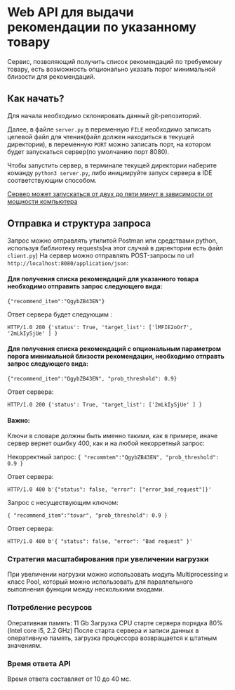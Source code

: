 # Web API для выдачи рекомендации по указанному товару

Сервис, позволяющий получить список рекомендаций по требуемому товару,
есть возможность опционально указать порог минимальной близости для рекомендаций.

## Как начать?
Для начала необходимо склонировать данный git-репозиторий.

Далее, в файле `server.py` в переменную `FILE` необходимо записать целевой файл для чтения(файл должен находиться в текущей директории), в переменную `PORT` можно записать порт,
на котором будет запускаться сервер(по умолчанию порт 8080).

Чтобы запустить сервер, в терминале текущей директории наберите команду `python3 server.py`, либо инициируйте запуск сервера в IDE соответствующим способом.

<ins>Сервер может запускаться от двух до пяти минут в зависимости от мощности компьютера</ins>

## Отправка и структура запроса
Запрос можно отправлять утилитой Postman или средствами python, используя библиотеку requests(на этот случай в директории есть файл `client.py`) 
На сервер можно отправлять POST-запросы по url `http://localhost:8080/application/json`:

#### Для получения списка рекомендаций для указанного товара необходимо отправить запрос следующего вида:

`{"recommend_item":"QgybZB43EN"}`

Ответ сервера будет следующим :

``HTTP/1.0 200 {'status': True, 'target_list': ['lMFIE2oOr7', '2mLkIySjUe'
    ]
}``

#### Для получения списка рекомендаций с опциональным параметром порога минимальной близости рекомендации, необходимо отправть запрос следующего вида: 

`{"recommend_item":"QgybZB43EN", "prob_threshold": 0.9}`

Ответ сервера:

`HTTP/1.0 200 {'status': True, 'target_list': ['2mLkIySjUe'
    ]
}`

#### Важно: 
Ключи в словаре должны быть именно такими, как в примере, иначе сервер вернет ошибку 400,
как и на любой некорретный запрос:

Некорректный запрос:
`{
    "recommtem":"QgybZB43EN", "prob_threshold": 0.9
}`

Ответ сервера:

`HTTP/1.0 400 b'{"status": false, "error": ["error_bad_request"]}'`

Запрос с несуществующим ключом:

`{
    "recommend_item":"tovar", "prob_threshold": 0.9
}`

Ответ сервера:

`HTTP/1.0 400 b'{
    "status": false,
    "error": "Bad request"
}'`

### Стратегия масштабирования при увеличении нагрузки

При увеличении нагрузки можно использовать модуль Multiprocessing и класс Pool, который можно
использовать для параллельного выполнения функции между несколькими входами.

### Потребление ресурсов
Оперативная память: 11 Gb
Загрузка CPU старте сервера порядка 80% (Intel core i5, 2.2 GHz)
После старта сервера и записи данных в оперативную память, загрузка процессора возвращается к штатным значениям.

### Время ответа API
Время ответа составляет от 10 до 40 мс.


